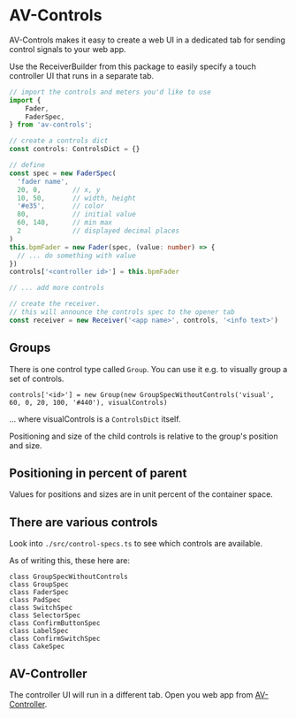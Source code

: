 # AV-Controls
AV-Controls makes it easy to create a web UI in a dedicated tab for sending control signals to your web app. 

Use the ReceiverBuilder from this package to easily specify a touch controller UI that runs in a separate tab. 

```ts
// import the controls and meters you'd like to use
import { 
	Fader,
	FaderSpec,
} from 'av-controls';

// create a controls dict
const controls: ControlsDict = {}

// define
const spec = new FaderSpec(
  'fader name', 
  20, 0,        // x, y
  10, 50,       // width, height
  '#e35',       // color
  80,           // initial value
  60, 140,      // min max
  2             // displayed decimal places 
)
this.bpmFader = new Fader(spec, (value: number) => {
  // ... do something with value
})
controls['<controller id>'] = this.bpmFader

// ... add more controls

// create the receiver. 
// this will announce the controls spec to the opener tab
const receiver = new Receiver('<app name>', controls, '<info text>')
```

## Groups
There is one control type called `Group`. 
You can use it e.g. to visually group a set of controls. 

```
controls['<id>'] = new Group(new GroupSpecWithoutControls('visual', 60, 0, 20, 100, '#440'), visualControls)
```
... where visualControls is a `ControlsDict` itself. 

Positioning and size of the child controls is relative to the group's position and size. 

## Positioning in percent of parent
Values for positions and sizes are in unit percent of the container space. 

## There are various controls
Look into `./src/control-specs.ts` to see which controls are available. 

As of writing this, these here are: 
```
class GroupSpecWithoutControls
class GroupSpec
class FaderSpec
class PadSpec
class SwitchSpec
class SelectorSpec
class ConfirmButtonSpec
class LabelSpec
class ConfirmSwitchSpec
class CakeSpec
```

## AV-Controller
The controller UI will run in a different tab. 
Open you web app from [AV-Controller](https://github.com/felixniemeyer/av-controller/). 

